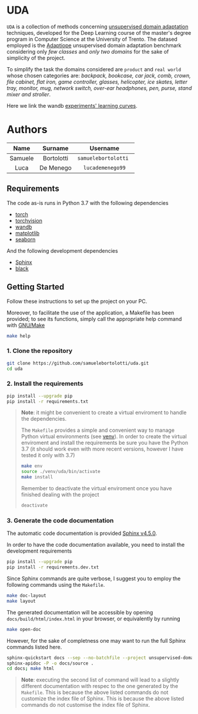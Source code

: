 # UDA

`UDA` is a collection of methods concerning [unsupervised domain adaptation](https://en.wikipedia.org/wiki/Domain_adaptation) techniques, developed for the Deep Learning course of the master's degree program in Computer Science at the University of Trento.
The datased employed is the [Adaptiope](https://ieeexplore.ieee.org/document/9423412) unsupervised domain adaptation benchmark considering only *few classes* and *only two domains* for the sake of simplicity of the project.

To simplify the task the domains considered are `product` and `real world` whose chosen categories are: *backpack, bookcase, car jack, comb, crown, file cabinet, flat iron, game controller, glasses, helicopter, ice skates, letter tray, monitor, mug, network switch, over-ear headphones, pen, purse, stand mixer and stroller*.

Here we link the wandb [experiments' learning curves](https://wandb.ai/deep-learning-project/dl-project).

# Authors

|  Name    |  Surname   |     Username        |
| :------: | :--------: | :-----------------: |
| Samuele  | Bortolotti | `samuelebortolotti `|
| Luca     | De Menego  | `lucademenego99`    |

## Requirements

The code as-is runs in Python 3.7 with the following dependencies

- [torch](https://pytorch.org/)
- [torchvision](https://github.com/pytorch/vision)
- [wandb](https://wandb.ai/)
- [matplotlib](https://matplotlib.org/)
- [seaborn](https://seaborn.pydata.org/)

And the following development dependencies

- [Sphinx](https://www.sphinx-doc.org/en/master/)
- [black](https://black.readthedocs.io/en/stable/)

## Getting Started

Follow these instructions to set up the project on your PC.

Moreover, to facilitate the use of the application, a Makefile has been provided; to see its functions, simply call the appropriate help command with [GNU/Make](https://www.gnu.org/software/make/)

 ```bash
 make help
 ```

### 1. Clone the repository

 ```bash
 git clone https://github.com/samuelebortolotti/uda.git
 cd uda
 ```

### 2. Install the requirements

```bash
pip install --upgrade pip
pip install -r requirements.txt
```

> **Note**: it might be convenient to create a virtual enviroment to handle the dependencies.
> 
> The `Makefile` provides a simple and convenient way to manage Python virtual environments (see [venv](https://docs.python.org/3/tutorial/venv.html)).
> In order to create the virtual enviroment and install the requirements be sure you have the Python 3.7 (it should work even with more recent versions, however I have tested it only with 3.7)
> ```bash
> make env
> source ./venv/uda/bin/activate
> make install
> ```
> Remember to deactivate the virtual enviroment once you have finished dealing with the project
> ```bash
> deactivate
> ```

### 3. Generate the code documentation

The automatic code documentation is provided [Sphinx v4.5.0](https://www.sphinx-doc.org/en/master/).

In order to have the code documentation available, you need to install the development requirements

```bash
pip install --upgrade pip
pip install -r requirements.dev.txt
```

Since Sphinx commands are quite verbose, I suggest you to employ the following commands using the `Makefile`.

```bash
make doc-layout
make layout
```

The generated documentation will be accessible by opening `docs/build/html/index.html` in your browser, or equivalently by running

```bash
make open-doc
```

However, for the sake of completness one may want to run the full Sphinx commands listed here.

```bash
sphinx-quickstart docs --sep --no-batchfile --project unsupervised-domain-adaptation --author "Samuele Bortolotti, Luca De Menego"  -r 0.1  --language en --extensions sphinx.ext.autodoc --extensions sphinx.ext.napoleon --extensions sphinx.ext.viewcode --extensions myst_parser
sphinx-apidoc -P -o docs/source .
cd docs; make html
```

> **Note**: executing the second list of command will lead to a slightly different documentation with respec to the one generated by the `Makefile`.
> This is because the above listed commands do not customize the index file of Sphinx. This is because the above listed commands do not customise the index file of Sphinx.
